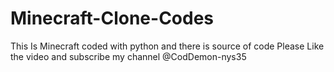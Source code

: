 # Minecraft-Clone-Codes
This Is Minecraft coded with python and there is source of code Please Like the video and subscribe my channel @CodDemon-nys35
